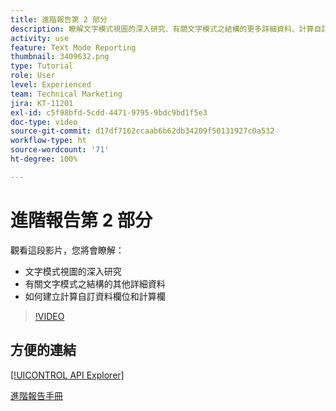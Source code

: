 ```yaml
---
title: 進階報告第 2 部分
description: 瞭解文字模式視圖的深入研究、有關文字模式之結構的更多詳細資料、計算自訂資料和計算列。
activity: use
feature: Text Mode Reporting
thumbnail: 3409632.png
type: Tutorial
role: User
level: Experienced
team: Technical Marketing
jira: KT-11201
exl-id: c5f98bfd-5cdd-4471-9795-9bdc9bd1f5e3
doc-type: video
source-git-commit: d17df7162ccaab6b62db34209f50131927c0a532
workflow-type: ht
source-wordcount: '71'
ht-degree: 100%

---
```


# 進階報告第 2 部分

觀看這段影片，您將會瞭解：

* 文字模式視圖的深入研究
* 有關文字模式之結構的其他詳細資料
* 如何建立計算自訂資料欄位和計算欄

>[!VIDEO](https://video.tv.adobe.com/v/3409634/?quality=12&learn=on&enablevpops)

## 方便的連結

[[!UICONTROL API Explorer]](https://developer.adobe.com/workfront/api-explorer/)

[進階報告手冊](/help/assets/advanced-reporting-manual.pdf)
